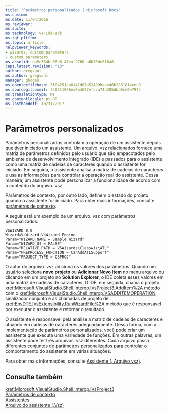 ```yaml
---
title: "Parâmetros personalizados | Microsoft Docs"
ms.custom: 
ms.date: 11/04/2016
ms.reviewer: 
ms.suite: 
ms.technology: vs-ide-sdk
ms.tgt_pltfrm: 
ms.topic: article
helpviewer_keywords:
- wizards, custom parameters
- custom parameters
ms.assetid: ba5c364b-66e6-47ea-9760-a0b70de8f0a0
caps.latest.revision: "13"
author: gregvanl
ms.author: gregvanl
manager: ghogen
ms.openlocfilehash: 3f04251ea8141d07a52499beae46b2881814eec9
ms.sourcegitcommit: f40311056ea0b4677efcca74a285dbb0ce0e7974
ms.translationtype: MT
ms.contentlocale: pt-BR
ms.lasthandoff: 10/31/2017
---
```

# <a name="custom-parameters"></a>Parâmetros personalizados
Parâmetros personalizados controlam a operação de um assistente depois que tiver iniciado um assistente. Um arquivo. vsz relacionados fornece uma matriz de parâmetros definidos pelo usuário que são empacotados pelo ambiente de desenvolvimento integrado (IDE) e passados para o assistente como uma matriz de cadeias de caracteres quando o assistente for iniciado. Em seguida, o assistente analisa a matriz de cadeias de caracteres e usa as informações para controlar a operação real do assistente. Dessa maneira, um assistente pode personalizar a funcionalidade de acordo com o conteúdo do arquivo. vsz.  
  
 Parâmetros de contexto, por outro lado, definem o estado do projeto quando o assistente for iniciado. Para obter mais informações, consulte [parâmetros de contexto](../../extensibility/internals/context-parameters.md).  
  
 A seguir está um exemplo de um arquivo. vsz com parâmetros personalizados:  
  
```  
VSWIZARD 8.0  
Wizard=VsWizard.VsWizard_Engine  
Param="WIZARD_NAME = Sample Wizard"  
Param="WIZARD_UI = FALSE"  
Param="RELATIVE_PATH = VSWizards\Classwiz\ATL"  
Param="PREPROCESS_FUNCTION = CanAddATLSupport"  
Param="PROJECT_TYPE = CSPROJ"  
```  
  
 O autor do arquivo. vsz adiciona os valores dos parâmetros. Quando um usuário seleciona **novo projeto** ou **Adicionar Novo Item** no menu arquivo ou clicando em um projeto no **Solution Explorer**, o IDE coleta esses valores em uma matriz de cadeias de caracteres. O IDE, em seguida, chama o projeto <xref:Microsoft.VisualStudio.Shell.Interop.IVsProject3.AddItem%2A> método com o <xref:Microsoft.VisualStudio.Shell.Interop.VSADDITEMOPERATION> sinalizador conjunto e as chamadas de projeto de <xref:EnvDTE.IVsExtensibility.RunWizardFile%2A> método que é responsável por executar o assistente e retornar o resultado.  
  
 O assistente é responsável pela análise a matriz de cadeias de caracteres e atuando em cadeias de caracteres adequadamente. Dessa forma, com a implementação de parâmetros personalizados, você pode criar um assistente que executa uma variedade de funções. Em outras palavras, um assistente pode ter três arquivos. vsz diferentes. Cada arquivo passa diferentes conjuntos de parâmetros personalizados para controlar o comportamento do assistente em várias situações.  
  
 Para obter mais informações, consulte [Assistente (. Arquivo vsz)](../../extensibility/internals/wizard-dot-vsz-file.md).  
  
## <a name="see-also"></a>Consulte também  
 <xref:Microsoft.VisualStudio.Shell.Interop.IVsProject3>   
 [Parâmetros de contexto](../../extensibility/internals/context-parameters.md)   
 [Assistentes](../../extensibility/internals/wizards.md)   
 [Arquivo do assistente (.Vsz)](../../extensibility/internals/wizard-dot-vsz-file.md)